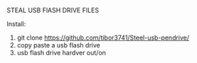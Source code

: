 STEAL USB FlASH DRIVE FILES

Install:
  1. git clone https://github.com/tibor3741/Steel-usb-pendrive/
  2. copy paste a usb flash drive
  3. usb flash drive hardver out/on

